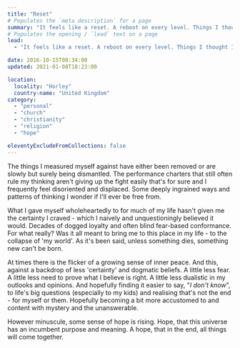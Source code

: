 ```yaml
---
title: "Reset"
# Populates the `meta description` for a page
summary: "It feels like a reset. A reboot on every level. Things I thought I knew for certain, I now question."
# Populates the opening / `lead` text on a page
lead:
  - "It feels like a reset. A reboot on every level. Things I thought I knew for certain, I now question."

date: 2016-10-15T08:34:00
updated: 2021-01-08T18:23:00

location:
  locality: "Horley"
  country-name: "United Kingdom"
category:
  - "personal"
  - "church"
  - "christianity"
  - "religion"
  - "hope"

eleventyExcludeFromCollections: false
---
```


The things I measured myself against have either been removed or are slowly but surely being dismantled. The performance charters that still often rule my thinking aren't giving up the fight easily that's for sure and I frequently feel disoriented and displaced. Some deeply ingrained ways and patterns of thinking I wonder if I'll ever be free from.

What I gave myself wholeheartedly to for much of my life hasn't given me the certainty I craved - which I naively and unquestioningly believed it would. Decades of dogged loyalty and often blind fear-based conformance. For what really? Was it all meant to bring me to this place in my life - to the collapse of 'my world'. As it's been said, unless something dies, something new can't be born.

At times there is the flicker of a growing sense of inner peace. And this, against a backdrop of less 'certainty' and dogmatic beliefs. A little less fear. A little less need to prove what I believe is right. A little less dualistic in my outlooks and opinions. And hopefully finding it easier to say, "*I don't know*", to life's big questions (especially to my kids) and realising that's not the end - for myself or them. Hopefully becoming a bit more accustomed to and content with mystery and the unanswerable.

However minuscule, some sense of hope is rising. Hope, that this universe has an incumbent purpose and meaning. A hope, that in the end, all things will come together.
